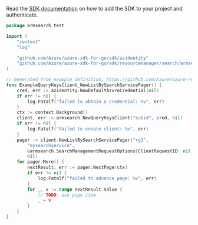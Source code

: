 Read the [SDK documentation](https://github.com/Azure/azure-sdk-for-go/blob/sdk%2Fresourcemanager%2Fsearch%2Farmsearch%2Fv1.0.0/sdk/resourcemanager/search/armsearch/README.md) on how to add the SDK to your project and authenticate.

```go
package armsearch_test

import (
	"context"
	"log"

	"github.com/Azure/azure-sdk-for-go/sdk/azidentity"
	"github.com/Azure/azure-sdk-for-go/sdk/resourcemanager/search/armsearch"
)

// Generated from example definition: https://github.com/Azure/azure-rest-api-specs/tree/main/specification/search/resource-manager/Microsoft.Search/stable/2020-08-01/examples/SearchListQueryKeysBySearchService.json
func ExampleQueryKeysClient_NewListBySearchServicePager() {
	cred, err := azidentity.NewDefaultAzureCredential(nil)
	if err != nil {
		log.Fatalf("failed to obtain a credential: %v", err)
	}
	ctx := context.Background()
	client, err := armsearch.NewQueryKeysClient("subid", cred, nil)
	if err != nil {
		log.Fatalf("failed to create client: %v", err)
	}
	pager := client.NewListBySearchServicePager("rg1",
		"mysearchservice",
		&armsearch.SearchManagementRequestOptions{ClientRequestID: nil},
		nil)
	for pager.More() {
		nextResult, err := pager.NextPage(ctx)
		if err != nil {
			log.Fatalf("failed to advance page: %v", err)
		}
		for _, v := range nextResult.Value {
			// TODO: use page item
			_ = v
		}
	}
}
```
